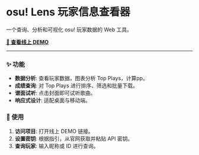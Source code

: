 # osu! Lens 玩家信息查看器

一个查询、分析和可视化 osu! 玩家数据的 Web 工具。

**[🚀 查看线上 DEMO](https://osulens.vercel.app/)**

---

### ✨ 功能

* **数据分析**: 查看玩家数据，图表分析 Top Plays，计算pp。
* **成绩查询**: 对 Top Plays 进行排序、筛选和批量下载。
* **谱面试听**: 点击封面即可试听歌曲。
* **响应式设计**: 适配桌面与移动端。

### 🚀 使用

1.  **访问项目**: 打开线上 DEMO 链接。
2.  **设置密钥**: 根据指引，从官网获取并粘贴 API 密钥。
3.  **查询玩家**: 输入昵称或 ID 进行查询。


